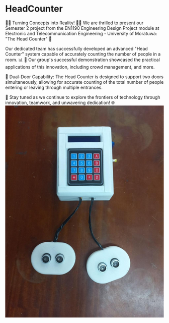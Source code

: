 # HeadCounter
 
🔌📡 Turning Concepts into Reality! 🧑‍🔬
We are thrilled to present our Semester 2 project from the EN1190 Engineering Design Project module at Electronic and Telecommunication Engineering - University of Moratuwa: "The Head Counter" 🚀

Our dedicated team has successfully developed an advanced "Head Counter" system capable of accurately counting the number of people in a room. 📊
🎉 Our group's successful demonstration showcased the practical applications of this innovation, including crowd management, and more.

📍 Dual-Door Capability: The Head Counter is designed to support two doors simultaneously, allowing for accurate counting of the total number of people entering or leaving through multiple entrances.

🔗 Stay tuned as we continue to explore the frontiers of technology through innovation, teamwork, and unwavering dedication! 🌐
![Analog_Computer](https://github.com/pasiramavishan/myImages/blob/main/headcounter.jpeg)

